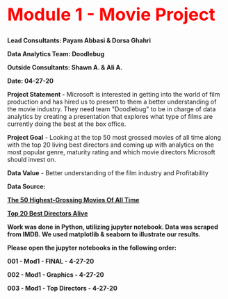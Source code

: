 <b><h1 style="color:red;font-size:40px;">Module 1 - Movie Project</h1>

Lead Consultants: Payam Abbasi & Dorsa Ghahri

Data Analytics Team: Doodlebug

Outside Consultants: Shawn A. & Ali A.

Date: 04-27-20</b>

<b>Project Statement -</b> Microsoft is interested in getting into the world of film production and has hired us to present to them a better understanding of the movie industry. They need team "Doodlebug" to be in charge of data analytics by creating a presentation that explores what type of films are currently doing the best at the box office. 

<b>Project Goal</b> - Looking at the top 50 most grossed movies of all time along with the top 20 living best directors and coming up with analytics on the most popular genre, maturity rating and which movie directors Microsoft should invest on.

<b>Data Value</b> - Better understanding of the film industry and Profitability

<b>Data Source:<b> 

<a href="https://www.imdb.com/list/ls000021718/">The 50 Highest-Grossing Movies Of All Time</a>

<a href="https://www.imdb.com/list/ls000026027/">Top 20 Best Directors Alive</a>

<b>Work was done in Python, utilizing jupyter notebook. Data was scraped from IMDB.
We used <b>matplotlib & seaborn to illustrate our results.</b>
  
  Please open the jupyter notebooks in the following order: 
  
  <b>001 - Mod1 - FINAL - 4-27-20
  
  002 - Mod1 - Graphics - 4-27-20
  
  003 - Mod1 - Top Directors - 4-27-20</b>
  
  
